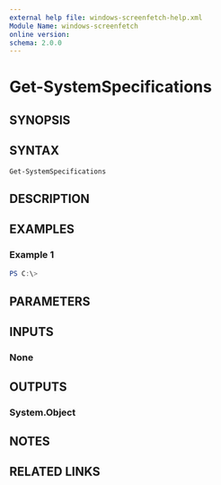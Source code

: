 ```yaml
---
external help file: windows-screenfetch-help.xml
Module Name: windows-screenfetch
online version:
schema: 2.0.0
---
```


# Get-SystemSpecifications

## SYNOPSIS


## SYNTAX

```
Get-SystemSpecifications
```

## DESCRIPTION


## EXAMPLES

### Example 1
```powershell
PS C:\> 
```



## PARAMETERS

## INPUTS

### None

## OUTPUTS

### System.Object
## NOTES

## RELATED LINKS
